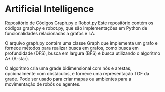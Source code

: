 # Artificial Intelligence
Repositório de Códigos Graph.py e Robot.py
Este repositório contém os códigos graph.py e robot.py, que são implementações em Python de funcionalidades relacionadas a grafos e I.A.

O arquivo graph.py contém uma classe Graph que implementa um grafo e fornece métodos para realizar busca em grafos, como busca em profundidade (DFS), busca em largura (BFS) e busca utilizando o algoritmo A* (A-star).

O algoritmo cria uma grade bidimensional com nós e arestas, opcionalmente com obstáculos, e fornece uma representação TGF da grade. Pode ser usado para criar mapas ou ambientes para a movimentação de robôs ou agentes.

